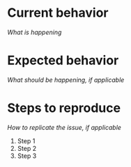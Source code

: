# Current behavior
_What is happening_

# Expected behavior
_What should be happening, if applicable_

# Steps to reproduce
_How to replicate the issue, if applicable_
1. Step 1
2. Step 2
3. Step 3